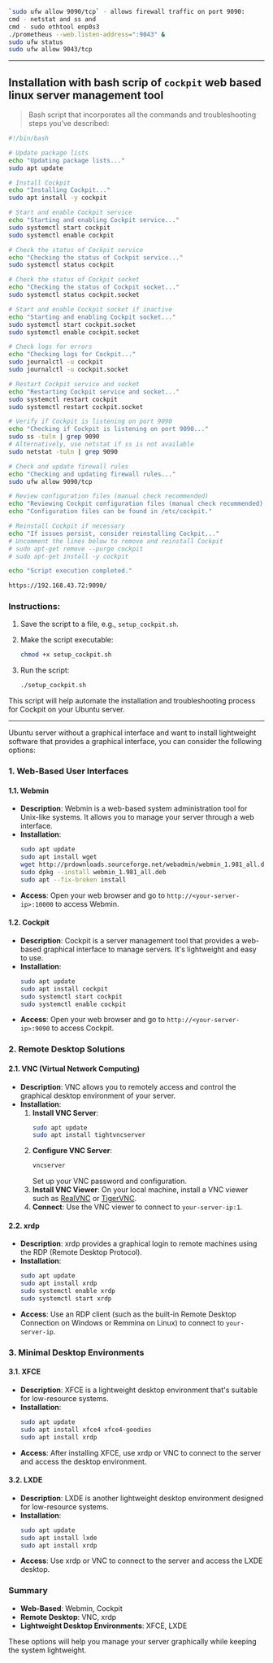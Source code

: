 
```sh
`sudo ufw allow 9090/tcp` - allows firewall traffic on port 9090:
cmd - netstat and ss and
cmd - sudo ethtool enp0s3
./prometheus --web.listen-address=":9043" &
sudo ufw status
sudo ufw allow 9043/tcp
```

<hr>

## Installation with bash scrip of `cockpit` web based linux server management tool

> Bash script that incorporates all the commands and troubleshooting steps you’ve described:

```bash
#!/bin/bash

# Update package lists
echo "Updating package lists..."
sudo apt update

# Install Cockpit
echo "Installing Cockpit..."
sudo apt install -y cockpit

# Start and enable Cockpit service
echo "Starting and enabling Cockpit service..."
sudo systemctl start cockpit
sudo systemctl enable cockpit

# Check the status of Cockpit service
echo "Checking the status of Cockpit service..."
sudo systemctl status cockpit

# Check the status of Cockpit socket
echo "Checking the status of Cockpit socket..."
sudo systemctl status cockpit.socket

# Start and enable Cockpit socket if inactive
echo "Starting and enabling Cockpit socket..."
sudo systemctl start cockpit.socket
sudo systemctl enable cockpit.socket

# Check logs for errors
echo "Checking logs for Cockpit..."
sudo journalctl -u cockpit
sudo journalctl -u cockpit.socket

# Restart Cockpit service and socket
echo "Restarting Cockpit service and socket..."
sudo systemctl restart cockpit
sudo systemctl restart cockpit.socket

# Verify if Cockpit is listening on port 9090
echo "Checking if Cockpit is listening on port 9090..."
sudo ss -tuln | grep 9090
# Alternatively, use netstat if ss is not available
sudo netstat -tuln | grep 9090

# Check and update firewall rules
echo "Checking and updating firewall rules..."
sudo ufw allow 9090/tcp

# Review configuration files (manual check recommended)
echo "Reviewing Cockpit configuration files (manual check recommended)."
echo "Configuration files can be found in /etc/cockpit."

# Reinstall Cockpit if necessary
echo "If issues persist, consider reinstalling Cockpit..."
# Uncomment the lines below to remove and reinstall Cockpit
# sudo apt-get remove --purge cockpit
# sudo apt-get install -y cockpit

echo "Script execution completed."

https://192.168.43.72:9090/
```

### Instructions:
1. Save the script to a file, e.g., `setup_cockpit.sh`.
2. Make the script executable:

   ```bash
   chmod +x setup_cockpit.sh
   ```

3. Run the script:

   ```bash
   ./setup_cockpit.sh
   ```

This script will help automate the installation and troubleshooting process for Cockpit on your Ubuntu server.

<hr>

Ubuntu server without a graphical interface and want to install lightweight software that provides a graphical interface, you can consider the following options:

### 1. **Web-Based User Interfaces**

#### **1.1. Webmin**
   - **Description**: Webmin is a web-based system administration tool for Unix-like systems. It allows you to manage your server through a web interface.
   - **Installation**:
     ```bash
     sudo apt update
     sudo apt install wget
     wget http://prdownloads.sourceforge.net/webadmin/webmin_1.981_all.deb
     sudo dpkg --install webmin_1.981_all.deb
     sudo apt --fix-broken install
     ```
   - **Access**: Open your web browser and go to `http://<your-server-ip>:10000` to access Webmin.

#### **1.2. Cockpit**
   - **Description**: Cockpit is a server management tool that provides a web-based graphical interface to manage servers. It's lightweight and easy to use.
   - **Installation**:
     ```bash
     sudo apt update
     sudo apt install cockpit
     sudo systemctl start cockpit
     sudo systemctl enable cockpit
     ```
   - **Access**: Open your web browser and go to `http://<your-server-ip>:9090` to access Cockpit.

### 2. **Remote Desktop Solutions**

#### **2.1. VNC (Virtual Network Computing)**
   - **Description**: VNC allows you to remotely access and control the graphical desktop environment of your server.
   - **Installation**:
     1. **Install VNC Server**:
        ```bash
        sudo apt update
        sudo apt install tightvncserver
        ```
     2. **Configure VNC Server**:
        ```bash
        vncserver
        ```
        Set up your VNC password and configuration.
     3. **Install VNC Viewer**: On your local machine, install a VNC viewer such as [RealVNC](https://www.realvnc.com/en/connect/download/viewer/) or [TigerVNC](https://tigervnc.org/).
     4. **Connect**: Use the VNC viewer to connect to `your-server-ip:1`.

#### **2.2. xrdp**
   - **Description**: xrdp provides a graphical login to remote machines using the RDP (Remote Desktop Protocol).
   - **Installation**:
     ```bash
     sudo apt update
     sudo apt install xrdp
     sudo systemctl enable xrdp
     sudo systemctl start xrdp
     ```
   - **Access**: Use an RDP client (such as the built-in Remote Desktop Connection on Windows or Remmina on Linux) to connect to `your-server-ip`.

### 3. **Minimal Desktop Environments**

#### **3.1. XFCE**
   - **Description**: XFCE is a lightweight desktop environment that's suitable for low-resource systems.
   - **Installation**:
     ```bash
     sudo apt update
     sudo apt install xfce4 xfce4-goodies
     sudo apt install xrdp
     ```
   - **Access**: After installing XFCE, use xrdp or VNC to connect to the server and access the desktop environment.

#### **3.2. LXDE**
   - **Description**: LXDE is another lightweight desktop environment designed for low-resource systems.
   - **Installation**:
     ```bash
     sudo apt update
     sudo apt install lxde
     sudo apt install xrdp
     ```
   - **Access**: Use xrdp or VNC to connect to the server and access the LXDE desktop.

### Summary

- **Web-Based**: Webmin, Cockpit
- **Remote Desktop**: VNC, xrdp
- **Lightweight Desktop Environments**: XFCE, LXDE

These options will help you manage your server graphically while keeping the system lightweight.

